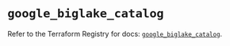 # `google_biglake_catalog`

Refer to the Terraform Registry for docs: [`google_biglake_catalog`](https://registry.terraform.io/providers/hashicorp/google/6.49.1/docs/resources/biglake_catalog).
